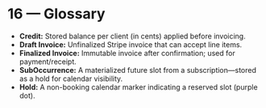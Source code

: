# 16 — Glossary

- **Credit:** Stored balance per client (in cents) applied before invoicing.
- **Draft Invoice:** Unfinalized Stripe invoice that can accept line items.
- **Finalized Invoice:** Immutable invoice after confirmation; used for payment/receipt.
- **SubOccurrence:** A materialized future slot from a subscription—stored as a hold for calendar visibility.
- **Hold:** A non-booking calendar marker indicating a reserved slot (purple dot).
